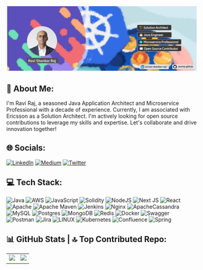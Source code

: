 <a href="" target="_blank"><img src="https://github.com/raviraj-github/ContentManagement/blob/main/RAVI_RAJ_VISUAL_PROFILE_M.png?raw=true" /></a>
## 💫 About Me:
I'm Ravi Raj, a seasoned Java Application Architect and Microservice Professional with a decade of experience. Currently, I am associated with Ericsson as a Solution Architect. I'm actively looking for open source contributions to leverage my skills and expertise. Let's collaborate and drive innovation together!


## 🌐 Socials:
[![LinkedIn](https://img.shields.io/badge/LinkedIn-%230077B5.svg?logo=linkedin&logoColor=white)](https://www.linkedin.com/in/ravi-shankar-raj/) [![Medium](https://img.shields.io/badge/Medium-12100E?logo=medium&logoColor=white)](https://medium.com/@learning.ravishankarraj) [![Twitter](https://img.shields.io/badge/Twitter-%231DA1F2.svg?logo=Twitter&logoColor=white)](https://twitter.com/imRRaj_Official) 

## 💻 Tech Stack:
![Java](https://img.shields.io/badge/java-%23ED8B00.svg?style=for-the-badge&logo=java&logoColor=white) ![AWS](https://img.shields.io/badge/AWS-%23FF9900.svg?style=for-the-badge&logo=amazon-aws&logoColor=white) ![JavaScript](https://img.shields.io/badge/javascript-%23323330.svg?style=for-the-badge&logo=javascript&logoColor=%23F7DF1E) ![Solidity](https://img.shields.io/badge/Solidity-%23363636.svg?style=for-the-badge&logo=solidity&logoColor=white) ![NodeJS](https://img.shields.io/badge/node.js-6DA55F?style=for-the-badge&logo=node.js&logoColor=white) ![Next JS](https://img.shields.io/badge/Next-black?style=for-the-badge&logo=next.js&logoColor=white) ![React](https://img.shields.io/badge/react-%2320232a.svg?style=for-the-badge&logo=react&logoColor=%2361DAFB) ![Apache](https://img.shields.io/badge/apache-%23D42029.svg?style=for-the-badge&logo=apache&logoColor=white) ![Apache Maven](https://img.shields.io/badge/Apache%20Maven-C71A36?style=for-the-badge&logo=Apache%20Maven&logoColor=white) ![Jenkins](https://img.shields.io/badge/jenkins-%232C5263.svg?style=for-the-badge&logo=jenkins&logoColor=white) ![Nginx](https://img.shields.io/badge/nginx-%23009639.svg?style=for-the-badge&logo=nginx&logoColor=white) ![ApacheCassandra](https://img.shields.io/badge/cassandra-%231287B1.svg?style=for-the-badge&logo=apache-cassandra&logoColor=white) ![MySQL](https://img.shields.io/badge/mysql-%2300f.svg?style=for-the-badge&logo=mysql&logoColor=white) ![Postgres](https://img.shields.io/badge/postgres-%23316192.svg?style=for-the-badge&logo=postgresql&logoColor=white) ![MongoDB](https://img.shields.io/badge/MongoDB-%234ea94b.svg?style=for-the-badge&logo=mongodb&logoColor=white) ![Redis](https://img.shields.io/badge/redis-%23DD0031.svg?style=for-the-badge&logo=redis&logoColor=white) ![Docker](https://img.shields.io/badge/docker-%230db7ed.svg?style=for-the-badge&logo=docker&logoColor=white) ![Swagger](https://img.shields.io/badge/-Swagger-%23Clojure?style=for-the-badge&logo=swagger&logoColor=white) ![Postman](https://img.shields.io/badge/Postman-FF6C37?style=for-the-badge&logo=postman&logoColor=white) ![Jira](https://img.shields.io/badge/jira-%230A0FFF.svg?style=for-the-badge&logo=jira&logoColor=white) ![LINUX](https://img.shields.io/badge/Linux-FCC624?style=for-the-badge&logo=linux&logoColor=black) ![Kubernetes](https://img.shields.io/badge/kubernetes-%23326ce5.svg?style=for-the-badge&logo=kubernetes&logoColor=white) ![Confluence](https://img.shields.io/badge/confluence-%23172BF4.svg?style=for-the-badge&logo=confluence&logoColor=white) ![Spring](https://img.shields.io/badge/spring-%236DB33F.svg?style=for-the-badge&logo=spring&logoColor=white)
## 📊 GitHub Stats | 🔝 Top Contributed Repo:

<table>
  <tr>
    <td><a href="https://github-readme-stats.vercel.app/api?username=raviraj-github&theme=dark&hide_border=false&include_all_commits=true&count_private=true"><img src="https://github-readme-stats.vercel.app/api?username=raviraj-github&theme=dark&hide_border=false&include_all_commits=true&count_private=true" /></a></td>
    <td><a href="https://github-contributor-stats.vercel.app/api?username=raviraj-github&limit=4&theme=onedark&combine_all_yearly_contributions=true"><img src="https://github-contributor-stats.vercel.app/api?username=raviraj-github&limit=4&theme=onedark&combine_all_yearly_contributions=true" /></a></td>
  </tr>
</table>
